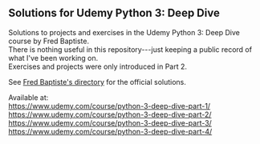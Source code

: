 ## Solutions for Udemy Python 3: Deep Dive
 Solutions to projects and exercises in the Udemy Python 3: Deep Dive course by Fred Baptiste.<br/>
 There is nothing useful in this repository---just keeping a public record of what I've been working on.<br/>
 Exercises and projects were only introduced in Part 2. 
 
 See [Fred Baptiste's directory](https://github.com/fbaptiste/python-deepdive) for the official solutions.
 
 Available at:<br/>
 https://www.udemy.com/course/python-3-deep-dive-part-1/<br/>
 https://www.udemy.com/course/python-3-deep-dive-part-2/<br/>
 https://www.udemy.com/course/python-3-deep-dive-part-3/<br/>
 https://www.udemy.com/course/python-3-deep-dive-part-4/

